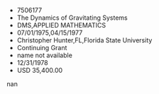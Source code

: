 
* 7506177
* The Dynamics of Gravitating Systems
* DMS,APPLIED MATHEMATICS
* 07/01/1975,04/15/1977
* Christopher Hunter,FL,Florida State University
* Continuing Grant
*   name not available
* 12/31/1978
* USD 35,400.00

nan
